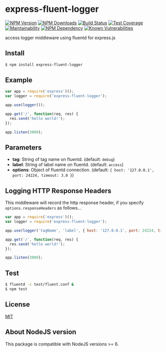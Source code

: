 # express-fluent-logger

[![NPM Version](https://img.shields.io/npm/v/express-fluent-logger.svg?style=flat)](https://npmjs.org/package/express-fluent-logger)
[![NPM Downloads](https://img.shields.io/npm/dm/express-fluent-logger.svg?style=flat)](https://npmjs.org/package/express-fluent-logger)
[![Build Status](https://travis-ci.org/stoshiya/express-fluent-logger.svg?branch=master)](https://travis-ci.org/stoshiya/express-fluent-logger)
[![Test Coverage](https://img.shields.io/coveralls/stoshiya/express-fluent-logger.svg?style=flat)](https://coveralls.io/r/stoshiya/express-fluent-logger?branch=master)
[![Maintainability](https://api.codeclimate.com/v1/badges/4485a652f640602082a9/maintainability)](https://codeclimate.com/github/stoshiya/express-fluent-logger/maintainability)
[![NPM Dependency](https://img.shields.io/david/stoshiya/express-fluent-logger.svg?style=flat)](https://david-dm.org/stoshiya/express-fluent-logger)
[![Known Vulnerabilities](https://snyk.io/test/github/stoshiya/express-fluent-logger/badge.svg)](https://snyk.io/test/github/stoshiya/express-fluent-logger)

access logger middleware using fluentd for express.js

## Install
```sh
$ npm install express-fluent-logger
```

## Example
```js
var app = require('express')();
var logger = require('express-fluent-logger');

app.use(logger());

app.get('/', function(req, res) {
  res.send('hello world!');
});

app.listen(3000);
```

## Parameters
 - **tag**: String of tag name on fluentd. (default: `debug`)
 - **label**: String of label name on fluentd. (default: `access`)
 - **options**: Object of fluentd connection. (default: `{ host: '127.0.0.1', port: 24224, timeout: 3.0 }`)

## Logging HTTP Response Headers
This middleware will record the http response header, if you specify `options.responseHeaders` as follows...
```js
var app = require('express')();
var logger = require('express-fluent-logger');

app.use(logger('tagName', 'label', { host: '127.0.0.1', port: 24224, timeout: 3.0, responseHeaders: ['x-userid'] }));

app.get('/', function(req, res) {
  res.send('hello world!');
});

app.listen(3000);

```

## Test
```sh
$ fluentd -c test/fluent.conf &
$ npm test
```

## License

[MIT](http://stoshiya.mit-license.org/2014)


## About NodeJS version

This package is compatible with NodeJS versions >= 6.

